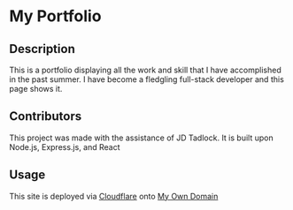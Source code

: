 # My Portfolio

## Description
This is a portfolio displaying all the work and skill that I have accomplished in the past summer. I have become a fledgling full-stack developer and this page shows it.

## Contributors
This project was made with the assistance of JD Tadlock.
It is built upon Node.js, Express.js, and React

## Usage
This site is deployed via [Cloudflare](https://www.cloudflare.com) onto [My Own Domain](https://frxctxl.com) 
